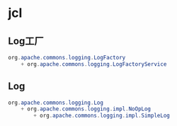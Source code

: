 # jcl

## Log工厂

```java
org.apache.commons.logging.LogFactory
    + org.apache.commons.logging.LogFactoryService
```

## Log

```java
org.apache.commons.logging.Log
    + org.apache.commons.logging.impl.NoOpLog
        + org.apache.commons.logging.impl.SimpleLog
```




